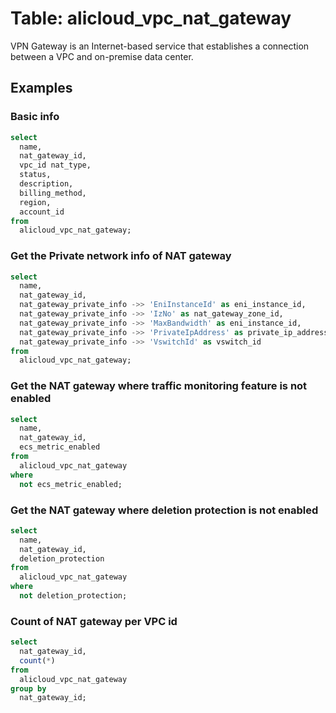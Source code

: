 # Table: alicloud_vpc_nat_gateway

VPN Gateway is an Internet-based service that establishes a connection between a VPC and on-premise data center.

## Examples

### Basic info

```sql
select
  name,
  nat_gateway_id,
  vpc_id nat_type,
  status,
  description,
  billing_method,
  region,
  account_id
from
  alicloud_vpc_nat_gateway;
```


### Get the Private network info of NAT gateway

```sql
select
  name,
  nat_gateway_id,
  nat_gateway_private_info ->> 'EniInstanceId' as eni_instance_id,
  nat_gateway_private_info ->> 'IzNo' as nat_gateway_zone_id,
  nat_gateway_private_info ->> 'MaxBandwidth' as eni_instance_id,
  nat_gateway_private_info ->> 'PrivateIpAddress' as private_ip_address,
  nat_gateway_private_info ->> 'VswitchId' as vswitch_id
from
  alicloud_vpc_nat_gateway;
```


### Get the NAT gateway where traffic monitoring feature is not enabled

```sql
select
  name,
  nat_gateway_id,
  ecs_metric_enabled
from
  alicloud_vpc_nat_gateway
where
  not ecs_metric_enabled;
```


### Get the NAT gateway where deletion protection is not enabled

```sql
select
  name,
  nat_gateway_id,
  deletion_protection
from
  alicloud_vpc_nat_gateway
where
  not deletion_protection;
```


### Count of NAT gateway per VPC id

```sql
select
  nat_gateway_id,
  count(*)
from
  alicloud_vpc_nat_gateway
group by
  nat_gateway_id;
```